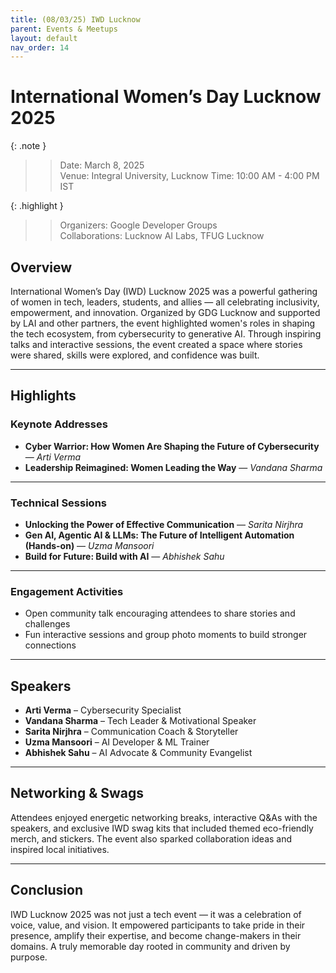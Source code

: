 ```yaml
---
title: (08/03/25) IWD Lucknow
parent: Events & Meetups
layout: default
nav_order: 14
---
```


# International Women’s Day Lucknow 2025

{: .note }
> > Date: March 8, 2025  
> > Venue: Integral University, Lucknow
> > Time: 10:00 AM - 4:00 PM IST

{: .highlight }
> > Organizers: Google Developer Groups  
> > Collaborations: Lucknow AI Labs, TFUG Lucknow

## Overview

International Women’s Day (IWD) Lucknow 2025 was a powerful gathering of women in tech, leaders, students, and allies — all celebrating inclusivity, empowerment, and innovation. Organized by GDG Lucknow and supported by LAI and other partners, the event highlighted women's roles in shaping the tech ecosystem, from cybersecurity to generative AI. Through inspiring talks and interactive sessions, the event created a space where stories were shared, skills were explored, and confidence was built.

---

## Highlights

### Keynote Addresses

- **Cyber Warrior: How Women Are Shaping the Future of Cybersecurity** — *Arti Verma*
- **Leadership Reimagined: Women Leading the Way** — *Vandana Sharma*

---

### Technical Sessions

- **Unlocking the Power of Effective Communication** — *Sarita Nirjhra*
- **Gen AI, Agentic AI & LLMs: The Future of Intelligent Automation (Hands-on)** — *Uzma Mansoori*
- **Build for Future: Build with AI** — *Abhishek Sahu*

---

### Engagement Activities

- Open community talk encouraging attendees to share stories and challenges  
- Fun interactive sessions and group photo moments to build stronger connections

---

## Speakers

- **Arti Verma** – Cybersecurity Specialist  
- **Vandana Sharma** – Tech Leader & Motivational Speaker  
- **Sarita Nirjhra** – Communication Coach & Storyteller  
- **Uzma Mansoori** – AI Developer & ML Trainer  
- **Abhishek Sahu** – AI Advocate & Community Evangelist

---

## Networking & Swags

Attendees enjoyed energetic networking breaks, interactive Q&As with the speakers, and exclusive IWD swag kits that included themed eco-friendly merch, and stickers. The event also sparked collaboration ideas and inspired local initiatives.

---

## Conclusion

IWD Lucknow 2025 was not just a tech event — it was a celebration of voice, value, and vision. It empowered participants to take pride in their presence, amplify their expertise, and become change-makers in their domains. A truly memorable day rooted in community and driven by purpose.
